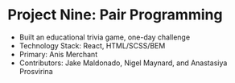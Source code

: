 # Project Nine: Pair Programming  

* Built an educational trivia game, one-day challenge
* Technology Stack: React, HTML/SCSS/BEM
* Primary: Anis Merchant 
* Contributors: Jake Maldonado, Nigel Maynard, and Anastasiya Prosvirina